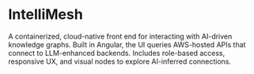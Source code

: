# IntelliMesh
A containerized, cloud-native front end for interacting with AI-driven knowledge graphs. Built in Angular, the UI queries AWS-hosted APIs that connect to LLM-enhanced backends. Includes role-based access, responsive UX, and visual nodes to explore AI-inferred connections. 
